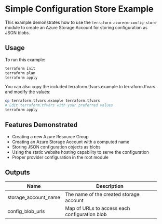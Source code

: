 # Simple Configuration Store Example

This example demonstrates how to use the `terraform-azurerm-config-store` module to create an Azure Storage Account for storing configuration as JSON blobs.

## Usage

To run this example:

```bash
terraform init
terraform plan
terraform apply
```

You can also copy the included terraform.tfvars.example to terraform.tfvars and modify the values:

```bash
cp terraform.tfvars.example terraform.tfvars
# Edit terraform.tfvars with your preferred values
terraform apply
```

## Features Demonstrated

- Creating a new Azure Resource Group
- Creating an Azure Storage Account with a computed name
- Storing JSON configuration objects as blobs
- Using the static website hosting capability to serve the configuration
- Proper provider configuration in the root module

## Outputs

| Name | Description |
|------|-------------|
| storage_account_name | The name of the created storage account |
| config_blob_urls | Map of URLs to access each configuration blob | 
